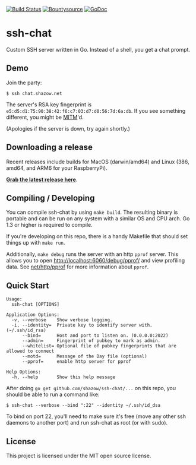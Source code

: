 [![Build Status](https://travis-ci.org/shazow/ssh-chat.svg?branch=master)](https://travis-ci.org/shazow/ssh-chat)
[![Bountysource](https://www.bountysource.com/badge/team?team_id=52292&style=bounties_received)](https://www.bountysource.com/teams/ssh-chat/issues?utm_source=ssh-chat&utm_medium=shield&utm_campaign=bounties_received)
[![GoDoc](https://godoc.org/github.com/shazow/ssh-chat?status.svg)](https://godoc.org/github.com/shazow/ssh-chat)

# ssh-chat

Custom SSH server written in Go. Instead of a shell, you get a chat prompt.

## Demo

Join the party:

```
$ ssh chat.shazow.net
```

The server's RSA key fingerprint is `e5:d5:d1:75:90:38:42:f6:c7:03:d7:d0:56:7d:6a:db`. If you see something different, you might be [MITM](https://en.wikipedia.org/wiki/Man-in-the-middle_attack)'d.

(Apologies if the server is down, try again shortly.)


## Downloading a release

Recent releases include builds for MacOS (darwin/amd64) and Linux (386,
amd64, and ARM6 for your RaspberryPi).

**[Grab the latest release here](https://github.com/shazow/ssh-chat/releases/)**.


## Compiling / Developing

You can compile ssh-chat by using `make build`. The resulting binary is portable and
can be run on any system with a similar OS and CPU arch. Go 1.3 or higher is required to compile.

If you're developing on this repo, there is a handy Makefile that should set
things up with `make run`.

Additionally, `make debug` runs the server with an http `pprof` server. This allows you to open
[http://localhost:6060/debug/pprof/]() and view profiling data. See
[net/http/pprof](http://golang.org/pkg/net/http/pprof/) for more information about `pprof`.


## Quick Start

```
Usage:
  ssh-chat [OPTIONS]

Application Options:
  -v, --verbose    Show verbose logging.
  -i, --identity=  Private key to identify server with. (~/.ssh/id_rsa)
      --bind=      Host and port to listen on. (0.0.0.0:2022)
      --admin=     Fingerprint of pubkey to mark as admin.
      --whitelist= Optional file of pubkey fingerprints that are allowed to connect
      --motd=      Message of the Day file (optional)
      --pprof=     enable http server for pprof

Help Options:
  -h, --help       Show this help message
```

After doing `go get github.com/shazow/ssh-chat/...` on this repo, you should be able
to run a command like:

```
$ ssh-chat --verbose --bind ":22" --identity ~/.ssh/id_dsa
```

To bind on port 22, you'll need to make sure it's free (move any other ssh
daemons to another port) and run ssh-chat as root (or with sudo).


## License

This project is licensed under the MIT open source license.

